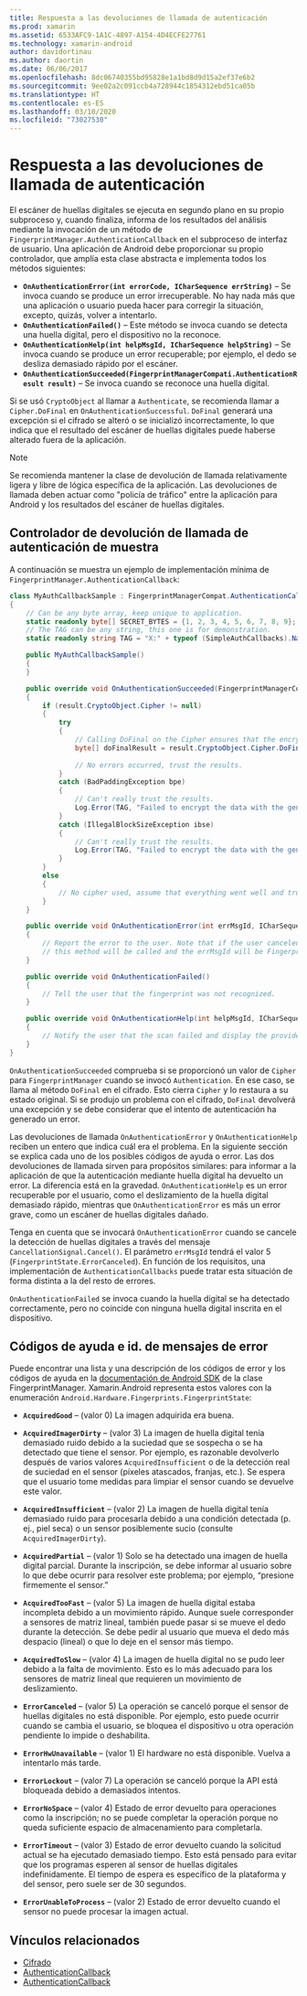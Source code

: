 ```yaml
---
title: Respuesta a las devoluciones de llamada de autenticación
ms.prod: xamarin
ms.assetid: 6533AFC9-1A1C-4897-A154-4D4ECFE27761
ms.technology: xamarin-android
author: davidortinau
ms.author: daortin
ms.date: 06/06/2017
ms.openlocfilehash: 8dc06740355bd95828e1a1bd8d9d15a2ef37e6b2
ms.sourcegitcommit: 9ee02a2c091ccb4a728944c1854312ebd51ca05b
ms.translationtype: HT
ms.contentlocale: es-ES
ms.lasthandoff: 03/10/2020
ms.locfileid: "73027530"
---
```

# <a name="responding-to-authentication-callbacks"></a>Respuesta a las devoluciones de llamada de autenticación

El escáner de huellas digitales se ejecuta en segundo plano en su propio subproceso y, cuando finaliza, informa de los resultados del análisis mediante la invocación de un método de `FingerprintManager.AuthenticationCallback` en el subproceso de interfaz de usuario. Una aplicación de Android debe proporcionar su propio controlador, que amplía esta clase abstracta e implementa todos los métodos siguientes:

- **`OnAuthenticationError(int errorCode, ICharSequence errString)`** &ndash; Se invoca cuando se produce un error irrecuperable. No hay nada más que una aplicación o usuario pueda hacer para corregir la situación, excepto, quizás, volver a intentarlo.
- **`OnAuthenticationFailed()`** &ndash; Este método se invoca cuando se detecta una huella digital, pero el dispositivo no la reconoce.
- **`OnAuthenticationHelp(int helpMsgId, ICharSequence helpString)`** &ndash; Se invoca cuando se produce un error recuperable; por ejemplo, el dedo se desliza demasiado rápido por el escáner.
- **`OnAuthenticationSucceeded(FingerprintManagerCompati.AuthenticationResult result)`** &ndash; Se invoca cuando se reconoce una huella digital.

Si se usó `CryptoObject` al llamar a `Authenticate`, se recomienda llamar a `Cipher.DoFinal` en `OnAuthenticationSuccessful`.
`DoFinal` generará una excepción si el cifrado se alteró o se inicializó incorrectamente, lo que indica que el resultado del escáner de huellas digitales puede haberse alterado fuera de la aplicación.

> [!NOTE]
> Se recomienda mantener la clase de devolución de llamada relativamente ligera y libre de lógica específica de la aplicación. Las devoluciones de llamada deben actuar como "policía de tráfico" entre la aplicación para Android y los resultados del escáner de huellas digitales.

## <a name="a-sample-authentication-callback-handler"></a>Controlador de devolución de llamada de autenticación de muestra

A continuación se muestra un ejemplo de implementación mínima de `FingerprintManager.AuthenticationCallback`: 

```csharp
class MyAuthCallbackSample : FingerprintManagerCompat.AuthenticationCallback
{
    // Can be any byte array, keep unique to application.
    static readonly byte[] SECRET_BYTES = {1, 2, 3, 4, 5, 6, 7, 8, 9};
    // The TAG can be any string, this one is for demonstration.
    static readonly string TAG = "X:" + typeof (SimpleAuthCallbacks).Name;

    public MyAuthCallbackSample()
    {
    }

    public override void OnAuthenticationSucceeded(FingerprintManagerCompat.AuthenticationResult result)
    {
        if (result.CryptoObject.Cipher != null) 
        {
            try
            {
                // Calling DoFinal on the Cipher ensures that the encryption worked.
                byte[] doFinalResult = result.CryptoObject.Cipher.DoFinal(SECRET_BYTES);
    
                // No errors occurred, trust the results.              
            }
            catch (BadPaddingException bpe)
            {
                // Can't really trust the results.
                Log.Error(TAG, "Failed to encrypt the data with the generated key." + bpe);
            }
            catch (IllegalBlockSizeException ibse)
            {
                // Can't really trust the results.
                Log.Error(TAG, "Failed to encrypt the data with the generated key." + ibse);
            }
        }
        else
        {
            // No cipher used, assume that everything went well and trust the results.
        }
    }

    public override void OnAuthenticationError(int errMsgId, ICharSequence errString)
    {
        // Report the error to the user. Note that if the user canceled the scan,
        // this method will be called and the errMsgId will be FingerprintState.ErrorCanceled.
    }

    public override void OnAuthenticationFailed()
    {
        // Tell the user that the fingerprint was not recognized.
    }

    public override void OnAuthenticationHelp(int helpMsgId, ICharSequence helpString)
    {
        // Notify the user that the scan failed and display the provided hint.
    }
}
```

`OnAuthenticationSucceeded` comprueba si se proporcionó un valor de `Cipher` para `FingerprintManager` cuando se invocó `Authentication`. En ese caso, se llama al método `DoFinal` en el cifrado. Esto cierra `Cipher` y lo restaura a su estado original. Si se produjo un problema con el cifrado, `DoFinal` devolverá una excepción y se debe considerar que el intento de autenticación ha generado un error.

Las devoluciones de llamada `OnAuthenticationError` y `OnAuthenticationHelp` reciben un entero que indica cuál era el problema. En la siguiente sección se explica cada uno de los posibles códigos de ayuda o error. Las dos devoluciones de llamada sirven para propósitos similares: para informar a la aplicación de que la autenticación mediante huella digital ha devuelto un error. La diferencia está en la gravedad. `OnAuthenticationHelp` es un error recuperable por el usuario, como el deslizamiento de la huella digital demasiado rápido, mientras que `OnAuthenticationError` es más un error grave, como un escáner de huellas digitales dañado.

Tenga en cuenta que se invocará `OnAuthenticationError` cuando se cancele la detección de huellas digitales a través del mensaje `CancellationSignal.Cancel()`. El parámetro `errMsgId` tendrá el valor 5 (`FingerprintState.ErrorCanceled`). En función de los requisitos, una implementación de `AuthenticationCallbacks` puede tratar esta situación de forma distinta a la del resto de errores. 

`OnAuthenticationFailed` se invoca cuando la huella digital se ha detectado correctamente, pero no coincide con ninguna huella digital inscrita en el dispositivo. 

## <a name="help-codes-and-error-message-ids"></a>Códigos de ayuda e id. de mensajes de error 

Puede encontrar una lista y una descripción de los códigos de error y los códigos de ayuda en la [documentación de Android SDK](https://developer.android.com/reference/android/hardware/fingerprint/FingerprintManager.html#FINGERPRINT_ACQUIRED_GOOD) de la clase FingerprintManager. Xamarin.Android representa estos valores con la enumeración `Android.Hardware.Fingerprints.FingerprintState`:

- **`AcquiredGood`** &ndash; (valor 0) La imagen adquirida era buena.

- **`AcquiredImagerDirty`** &ndash; (valor 3) La imagen de huella digital tenía demasiado ruido debido a la suciedad que se sospecha o se ha detectado que tiene el sensor. Por ejemplo, es razonable devolverlo después de varios valores `AcquiredInsufficient` o de la detección real de suciedad en el sensor (píxeles atascados, franjas, etc.). Se espera que el usuario tome medidas para limpiar el sensor cuando se devuelve este valor.

- **`AcquiredInsufficient`** &ndash; (valor 2) La imagen de huella digital tenía demasiado ruido para procesarla debido a una condición detectada (p. ej., piel seca) o un sensor posiblemente sucio (consulte `AcquiredImagerDirty`).

- **`AcquiredPartial`** &ndash; (valor 1) Solo se ha detectado una imagen de huella digital parcial. Durante la inscripción, se debe informar al usuario sobre lo que debe ocurrir para resolver este problema; por ejemplo, &ldquo;presione firmemente el sensor.&rdquo;

- **`AcquiredTooFast`** &ndash; (valor 5) La imagen de huella digital estaba incompleta debido a un movimiento rápido. Aunque suele corresponder a sensores de matriz lineal, también puede pasar si se mueve el dedo durante la detección. Se debe pedir al usuario que mueva el dedo más despacio (lineal) o que lo deje en el sensor más tiempo.

- **`AcquiredToSlow`** &ndash; (valor 4) La imagen de huella digital no se pudo leer debido a la falta de movimiento. Esto es lo más adecuado para los sensores de matriz lineal que requieren un movimiento de deslizamiento.

- **`ErrorCanceled`** &ndash; (valor 5) La operación se canceló porque el sensor de huellas digitales no está disponible. Por ejemplo, esto puede ocurrir cuando se cambia el usuario, se bloquea el dispositivo u otra operación pendiente lo impide o deshabilita.

- **`ErrorHwUnavailable`** &ndash; (valor 1) El hardware no está disponible. Vuelva a intentarlo más tarde.

- **`ErrorLockout`** &ndash; (valor 7) La operación se canceló porque la API está bloqueada debido a demasiados intentos.

- **`ErrorNoSpace`** &ndash; (valor 4) Estado de error devuelto para operaciones como la inscripción; no se puede completar la operación porque no queda suficiente espacio de almacenamiento para completarla.

- **`ErrorTimeout`** &ndash; (valor 3) Estado de error devuelto cuando la solicitud actual se ha ejecutado demasiado tiempo. Esto está pensado para evitar que los programas esperen al sensor de huellas digitales indefinidamente. El tiempo de espera es específico de la plataforma y del sensor, pero suele ser de 30 segundos.

- **`ErrorUnableToProcess`** &ndash; (valor 2) Estado de error devuelto cuando el sensor no puede procesar la imagen actual.

## <a name="related-links"></a>Vínculos relacionados

- [Cifrado](https://docs.oracle.com/javase/7/docs/api/javax/crypto/Cipher.html)
- [AuthenticationCallback](https://developer.android.com/reference/android/hardware/fingerprint/FingerprintManager.AuthenticationCallback.html)
- [AuthenticationCallback](https://developer.android.com/reference/android/support/v4/hardware/fingerprint/FingerprintManagerCompat.AuthenticationCallback.html)
